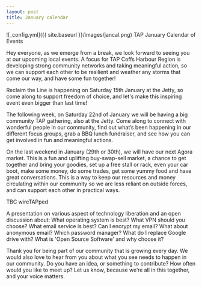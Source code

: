 ```yaml
---
layout: post
title: January calendar
---
```



![_config.yml]({{ site.baseurl }}/images/jancal.png)
TAP January Calendar of Events

Hey everyone, as we emerge from a break, we look forward to seeing you at our upcoming local events. A focus for TAP Coffs Harbour Region is developing strong community networks and taking meaningful action, so we can support each other to be resilient and weather any storms that come our way, and have some fun together!

Reclaim the Line is happening on Saturday 15th January at the Jetty, so come along to support freedom of choice, and let's make this inspiring event even bigger than last time!

The following week, on Saturday 22nd of January we will be having a big community TAP gathering, also at the Jetty. Come along to connect with wonderful people in our community, find out what’s been happening in our different focus groups, grab a BBQ lunch fundraiser, and see how you can get involved in fun and meaningful actions.

On the last weekend in January (29th or 30th), we will have our next Agora market. This is a fun and uplifting buy-swap-sell market, a chance to get together and bring your goodies, set up a free stall or rack, even your car boot, make some money, do some trades, get some yummy food and have great conversations. This is a way to keep our resources and money circulating within our community so we are less reliant on outside forces, and can support each other in practical ways.

TBC wireTAPped

A presentation on various aspect of technology liberation and an open discussion about: What operating system is best? What VPN should you choose? What email service is best? Can I encrypt my email? What about anonymous email? Which password manager? What do I replace Google drive with? What is 'Open Source Software' and why choose it?

Thank you for being part of our community that is growing every day. We would also love to hear from you about what you see needs to happen in our community. Do you have an idea, or something to contribute? How often would you like to meet up? Let us know, because we’re all in this together, and your voice matters.

